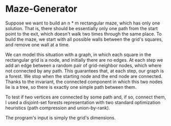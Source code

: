 Maze-Generator
==============

Suppose we want to build an n * m rectangular maze, which has only one solution. That is, there should be essentially only one path from the start point to the exit, which doesn't walk two times through the same place. To build the maze, we start with all possible walls between the grid's squares, and remove one wall at a time.

We can model this situation with a graph, in which each square in the rectangular grid is a node, and initially there are no edges. At each step we add an edge between a random pair of grid-neighbor nodes, which where not connected by any path. This guarantees that, at each step, our graph is a forest. We stop when the starting node and the end node are connected. Thanks to the invariant, the connected component in which this two nodes lie is a tree, so there is exactly one simple path between them.

To test if two vertices are connected by some path and, if so, connect them, I used a disjoint-set forests representation with two standard optimization heuristics (path compression and union-by-rank).

The program's input is simply the grid's dimensions.
